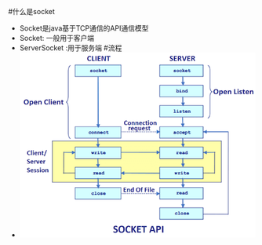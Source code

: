 #什么是socket
* Socket是java基于TCP通信的API通信模型
* Socket﻿: 一般用于客户端
* ServerSocket﻿ :用于服务端
#流程
* ![](img/socket.png)


